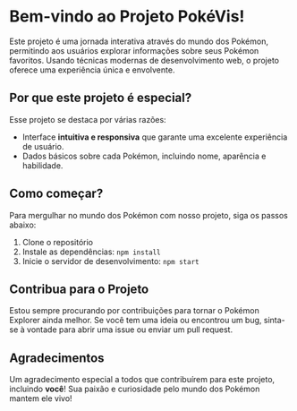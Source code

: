   <h1>Bem-vindo ao Projeto PokéVis!</h1>
      <p>Este projeto é uma jornada interativa através do mundo dos Pokémon, permitindo aos usuários explorar informações sobre seus Pokémon favoritos. Usando técnicas modernas de desenvolvimento web, o projeto oferece uma experiência única e envolvente.</p>

  <h2>Por que este projeto é especial?</h2>
        <p>Esse projeto se destaca por várias razões:</p>
        <ul>
            <li>Interface <b>intuitiva e responsiva</b> que garante uma excelente experiência de usuário.</li>
            <li>Dados básicos sobre cada Pokémon, incluindo nome, aparência e habilidade.</li>
        </ul>

  <h2>Como começar?</h2>
        <p>Para mergulhar no mundo dos Pokémon com nosso projeto, siga os passos abaixo:</p>
        <ol>
            <li>Clone o repositório</li>
            <li>Instale as dependências: <code>npm install</code></li>
            <li>Inicie o servidor de desenvolvimento: <code>npm start</code></li>
        </ol>

  <h2>Contribua para o Projeto</h2>
        <p>Estou sempre procurando por contribuições para tornar o Pokémon Explorer ainda melhor. Se você tem uma ideia ou encontrou um bug, sinta-se à vontade para abrir uma <span class="important">issue</span> ou enviar um <span class="important">pull request</span>.</p>

  <h2>Agradecimentos</h2>
        <p>Um agradecimento especial a todos que contribuírem para este projeto, incluindo <b>você</b>! Sua paixão e curiosidade pelo mundo dos Pokémon mantem ele vivo!</p>
